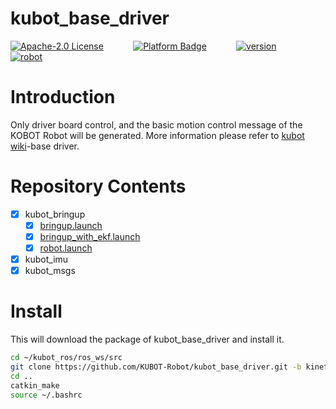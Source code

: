 # kubot_base_driver

[![Apache-2.0 License](https://img.shields.io/badge/license-Apache2.0-purple)](https://opensource.org/licenses/Apache-2.0)
&nbsp;&nbsp;&nbsp;&nbsp;&nbsp;&nbsp;&nbsp;&nbsp;&nbsp;&nbsp;
[![Platform Badge](https://img.shields.io/badge/platform-ROS_Kinetic-blue.svg)](http://wiki.ros.org/melodic)
&nbsp;&nbsp;&nbsp;&nbsp;&nbsp;&nbsp;&nbsp;&nbsp;&nbsp;&nbsp;
[![version](https://img.shields.io/badge/version-1.0.1-green)](https://robot.shayangye.com/robots/59)
&nbsp;&nbsp;&nbsp;&nbsp;&nbsp;&nbsp;&nbsp;&nbsp;&nbsp;&nbsp;
[![robot](https://img.shields.io/badge/robot-KUBOT-orange)](http://www.shayangye.com/)
&nbsp;&nbsp;&nbsp;&nbsp;&nbsp;&nbsp;&nbsp;&nbsp;&nbsp;&nbsp;

# Introduction

Only driver board control, and the basic motion control message of the KOBOT Robot will be generated. More information please refer to [kubot wiki](https://github.com/KUBOT-Robot/kubot_ros/wiki)-base driver.

# Repository Contents
- [x] kubot_bringup
	- [x] [bringup.launch](https://github.com/KUBOT-Robot/kubot_ros/wiki/2.1-kubot_bringup)
	- [x] [bringup_with_ekf.launch](https://github.com/KUBOT-Robot/kubot_ros/wiki/2.2-kubot_bringup_ekf)
	- [x] [robot.launch](https://github.com/KUBOT-Robot/kubot_ros/wiki/2.3-kubot_robot)
- [x] kubot_imu
- [x] kubot_msgs

# Install
This will download the package of kubot_base_driver and install it.

```sh
cd ~/kubot_ros/ros_ws/src
git clone https://github.com/KUBOT-Robot/kubot_base_driver.git -b kinetic-devel
cd ..
catkin_make
source ~/.bashrc
```
